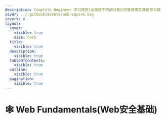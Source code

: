 ```yaml
---
description: Complete Beginner 学习路径(此路径下的部分笔记可能放置在其他学习路径下)
cover: ../.gitbook/assets/web-square.svg
coverY: 0
layout:
  cover:
    visible: true
    size: hero
  title:
    visible: true
  description:
    visible: true
  tableOfContents:
    visible: true
  outline:
    visible: true
  pagination:
    visible: true
---
```


# 🕸 Web Fundamentals(Web安全基础)

